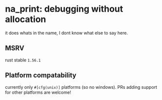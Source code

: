 # na_print: debugging without allocation

it does whats in the name, I dont know what else to say here.

## MSRV

rust stable `1.56.1`

## Platform compatability

currently only `#[cfg(unix)]` platforms (so no windows). PRs adding support for other platforms are welcome!
